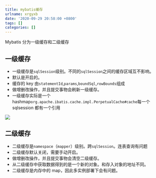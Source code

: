 ```yaml
---
title: mybatis缓存
urlname: xrgyxb
date: '2020-09-29 20:58:00 +0800'
tags: []
categories: []
---
```


Mybatis 分为一级缓存和二级缓存

## 一级缓存

- 一级缓存是`sqlSession`级别。不同的`sqlSession`之间的缓存区域互不影响。
- 默认是开启的。
- 缓存的 key 由`statementId`,`params`,`boundSql`,`rowBounds`组成
- 做增删改操作，并且提交事物会刷新一级缓存。
- 一级缓存实际是一个 hashmap`org.apache.ibatis.cache.impl.PerpetualCache#cache`每一个 sqlsession 都有一个引用

![](/images/8b136521b28faac6ac81d955e229eaaa.svg)

## 二级缓存

- 二级缓存是`namespace`（`mapper`）级别。跨`sqlSession`。连表查询有问题
- 二级缓存默认关闭，需要手动开启。
- 做增删改操作，并且提交事物会清空二级缓存。
- 从二级缓存中获取数据得到的是一个新的对象。和存入对象的地址不同。
- 二级缓存是内存中的 map，因此多实例部署下会有问题。
